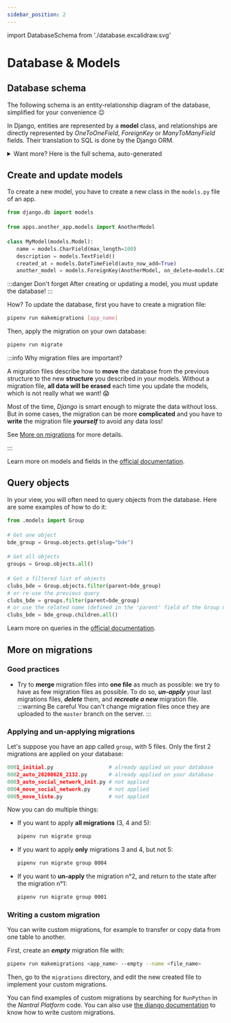 ```yaml
---
sidebar_position: 2
---
```


import DatabaseSchema from './database.excalidraw.svg'

# Database & Models

## Database schema

The following schema is an entity-relationship diagram of the database,
simplified for your convenience 😉

<DatabaseSchema />

In Django, entities are represented by a **model** class, and relationships are
directly represented by _OneToOneField_, _ForeignKey_ or _ManyToManyField_ fields.
Their translation to SQL is done by the Django ORM.

<details>
<summary>Want more? Here is the full schema, auto-generated</summary>

This schema has been generated by `django-extensions` with the `graphviz` program.
It shows all tables from the database, including the hidden ones created by
Django itself.

[![](./generated_schema.png)](./generated_schema.png)

<details>
<summary>How to generate this schema</summary>

This model has been automatically generated with the method described on
[this post](https://medium.com/@yathomasi1/1-using-django-extensions-to-visualize-the-database-diagram-in-django-application-c5fa7e710e16).

If you have problems in running the method described above, you have to run before the other commands this command:
`sudo apt-get install libgraphviz-dev libpython3.7-dev`

</details>
</details>

## Create and update models

To create a new model, you have to create a new class in the `models.py` file of
an app.

```python title="models.py"
from django.db import models

from apps.another_app.models import AnotherModel

class MyModel(models.Model):
   name = models.CharField(max_length=100)
   description = models.TextField()
   created_at = models.DateTimeField(auto_now_add=True)
   another_model = models.ForeignKey(AnotherModel, on_delete=models.CASCADE)
```

:::danger Don't forget
After creating or updating a model, you must update the database!
:::

How? To update the database, first you have to create a migration file:

```bash
pipenv run makemigrations [app_name]
```

Then, apply the migration on your own database:

```bash
pipenv run migrate
```

:::info Why migration files are important?

A migration files describe how to **move** the database from the previous
structure to the new **structure** you described in your models.
Without a migration file, **all data will be erased** each time you update
the models, which is not really what we want! 😱

Most of the time, _Django_ is smart enough to migrate the data without loss.
But in some cases, the migration can be more **complicated** and you have to
**write** the migration file **_yourself_** to avoid any data loss!

See [More on migrations](#more-on-migrations) for more details.

:::

Learn more on models and fields in the [official documentation](https://docs.djangoproject.com/en/5.0/topics/db/models/).

## Query objects

In your view, you will often need to query objects from the database.
Here are some examples of how to do it:

```python
from .models import Group

# Get one object
bde_group = Group.objects.get(slug="bde")

# Get all objects
groups = Group.objects.all()

# Get a filtered list of objects
clubs_bde = Group.objects.filter(parent=bde_group)
# or re-use the previous query
clubs_bde = groups.filter(parent=bde_group)
# or use the related name (defined in the 'parent' field of the Group model)
clubs_bde = bde_group.children.all()
```

Learn more on queries in the [official documentation](https://docs.djangoproject.com/en/5.0/topics/db/queries/).

## More on migrations

### Good practices

- Try to **merge** migration files into **one file** as much as possible: we
  try to have as few migration files as possible. To do so, **_un-apply_** your
  last migrations files, **_delete_** them, and
  **_recreate a new_** migration file.
  :::warning Be careful
  You can't change migration files once they are uploaded to
  the `master` branch on the server.
  :::

### Applying and un-applying migrations

Let's suppose you have an app called `group`, with 5 files.
Only the first 2 migrations are applied on your database:

```python
0001_initial.py                  # already applied on your database
0002_auto_20200626_2132.py       # already applied on your database
0003_auto_social_network_init.py # not applied
0004_move_social_network.py      # not applied
0005_move_liste.py               # not applied
```

Now you can do multiple things:

- If you want to apply **all migrations** (3, 4 and 5):
  ```bash
  pipenv run migrate group
  ```
- If you want to apply **only** migrations 3 and 4, but not 5:
  ```bash
  pipenv run migrate group 0004
  ```
- If you want to **un-apply** the migration n°2,
  and return to the state after the migration n°1:
  ```bash
  pipenv run migrate group 0001
  ```

### Writing a custom migration

You can write custom migrations, for example to transfer or copy data from
one table to another.

First, create an **_empty_** migration file with:

```bash
pipenv run makemigrations <app_name> --empty --name <file_name>
```

Then, go to the `migrations` directory, and edit the new created file
to implement your custom migrations.

You can find examples of custom migrations by searching for `RunPython` in the
_Nantral Platform_ code. You can also use
[the django documentation](https://docs.djangoproject.com/en/4.1/howto/writing-migrations/)
to know how to write custom migrations.
